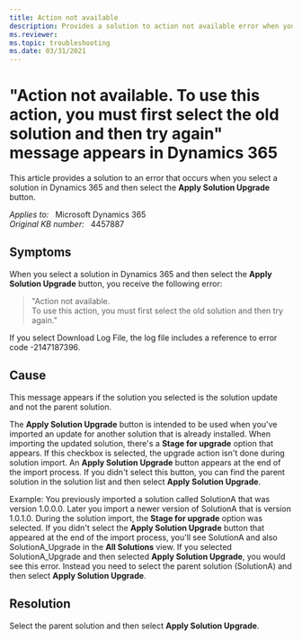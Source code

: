 ```yaml
---
title: Action not available
description: Provides a solution to action not available error when you select a solution in Dynamics 365 and then select the Apply Solution Upgrade button.
ms.reviewer: 
ms.topic: troubleshooting
ms.date: 03/31/2021
---
```

# "Action not available. To use this action, you must first select the old solution and then try again" message appears in Dynamics 365

This article provides a solution to an error that occurs when you select a solution in Dynamics 365 and then select the **Apply Solution Upgrade** button.

_Applies to:_ &nbsp; Microsoft Dynamics 365  
_Original KB number:_ &nbsp; 4457887

## Symptoms

When you select a solution in Dynamics 365 and then select the **Apply Solution Upgrade** button, you receive the following error:

> "Action not available.  
To use this action, you must first select the old solution and then try again."

If you select Download Log File, the log file includes a reference to error code -2147187396.

## Cause

This message appears if the solution you selected is the solution update and not the parent solution.

The **Apply Solution Upgrade** button is intended to be used when you've imported an update for another solution that is already installed. When importing the updated solution, there's a **Stage for upgrade** option that appears. If this checkbox is selected, the upgrade action isn't done during solution import. An **Apply Solution Upgrade** button appears at the end of the import process. If you didn't select this button, you can find the parent solution in the solution list and then select **Apply Solution Upgrade**.

Example: You previously imported a solution called SolutionA that was version 1.0.0.0. Later you import a newer version of SolutionA that is version 1.0.1.0. During the solution import, the **Stage for upgrade** option was selected. If you didn't select the **Apply Solution Upgrade** button that appeared at the end of the import process, you'll see SolutionA and also SolutionA_Upgrade in the **All Solutions** view. If you selected SolutionA_Upgrade and then selected **Apply Solution Upgrade**, you would see this error. Instead you need to select the parent solution (SolutionA) and then select **Apply Solution Upgrade**.

## Resolution

Select the parent solution and then select **Apply Solution Upgrade**.
